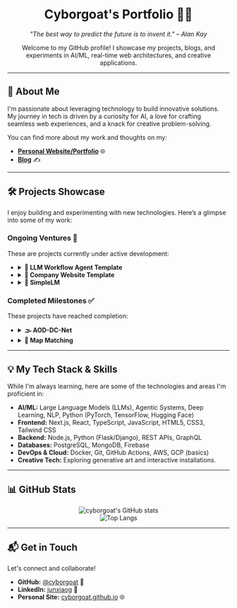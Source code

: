 <h1 align="center">Cyborgoat's Portfolio 🚀🐐</h1>

<p align="center">
  <em>"The best way to predict the future is to invent it." – Alan Kay</em>
</p>

<p align="center">
  Welcome to my GitHub profile! I showcase my projects, blogs, and experiments in AI/ML, real-time web architectures, and creative applications.
</p>

---

## 👋 About Me

I'm passionate about leveraging technology to build innovative solutions. My journey in tech is driven by a curiosity for AI, a love for crafting seamless web experiences, and a knack for creative problem-solving.

You can find more about my work and thoughts on my:
* **[Personal Website/Portfolio](https://cyborgoat.github.io/)** 🌐
* **[Blog](https://cyborgoat.github.io/blog)** ✍️

---

## 🛠️ Projects Showcase

I enjoy building and experimenting with new technologies. Here’s a glimpse into some of my work:

### Ongoing Ventures 🌱

These are projects currently under active development:

* <details>
    <summary><strong>🚀 LLM Workflow Agent Template</strong></summary>
    <br>
    A minimal agentic LLM web app built with Next.js 15, featuring a chat interface and a visual workflow editor for AI agent flows.
    <br>
    <strong>🔗 [View on GitHub](https://github.com/cyborgoat/llm-workflow-agent-template)</strong>
    </details>

* <details>
    <summary><strong>🏢 Company Website Template</strong></summary>
    <br>
    A responsive website template for companies, built with modern web technologies.
    <br>
    <strong>🔗 [View on GitHub](https://github.com/cyborgoat/company-website-template)</strong>
    </details>

* <details>
    <summary><strong>🧠 SimpleLM</strong></summary>
    <br>
    A simple language model implementation for educational purposes.
    <br>
    <strong>🔗 [View on GitHub](https://github.com/cyborgoat/SimpleLM)</strong>
    </details>

### Completed Milestones ✅

These projects have reached completion:

* <details>
    <summary><strong>🌫️ AOD-DC-Net</strong></summary>
    <br>
    An end-to-end image dehazing system using a lightweight CNN and dark channel prior.
    <br>
    <strong>🔗 [View on GitHub](https://github.com/cyborgoat/AOD-DC-Net)</strong>
    </details>

* <details>
    <summary><strong>📍 Map Matching</strong></summary>
    <br>
    A project focused on matching GPS data to a map for improved navigation and tracking.
    <br>
    <strong>🔗 [View on GitHub](https://github.com/cyborgoat/map-matching)</strong>
    </details>

---

## 💡 My Tech Stack & Skills

While I'm always learning, here are some of the technologies and areas I'm proficient in:

* **AI/ML:** Large Language Models (LLMs), Agentic Systems, Deep Learning, NLP, Python (PyTorch, TensorFlow, Hugging Face)
* **Frontend:** Next.js, React, TypeScript, JavaScript, HTML5, CSS3, Tailwind CSS
* **Backend:** Node.js, Python (Flask/Django), REST APIs, GraphQL
* **Databases:** PostgreSQL, MongoDB, Firebase
* **DevOps & Cloud:** Docker, Git, GitHub Actions, AWS, GCP (basics)
* **Creative Tech:** Exploring generative art and interactive installations.

---

## 📊 GitHub Stats

<p align="center">
  <img src="https://github-readme-stats.vercel.app/api?username=cyborgoat&show_icons=true&theme=radical&rank_icon=github" alt="cyborgoat's GitHub stats" />
  <br/>
  <img src="https://github-readme-stats.vercel.app/api/top-langs/?username=cyborgoat&layout=compact&theme=radical" alt="Top Langs" />
</p>

---

## 📬 Get in Touch

Let's connect and collaborate!

* **GitHub:** [@cyborgoat](https://github.com/cyborgoat) 🐙
* **LinkedIn:** [junxiaog](https://linkedin.com/in/junxiaog) 💼
* **Personal Site:** [cyborgoat.github.io](https://cyborgoat.github.io/) 🌐
